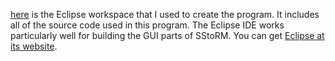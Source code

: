 [here](SStoRMProjectDec12_2005.zip) is the Eclipse workspace that I used to create the program. It includes all of the source code used in this program. The Eclipse IDE works particularly well for building the GUI parts of SStoRM. You can get [Eclipse at its website](http://www.eclipse.org).
